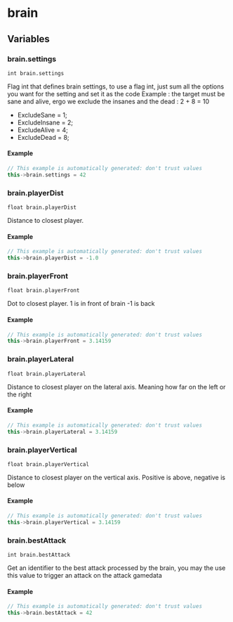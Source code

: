 # brain
## Variables
### **brain.settings**
`int brain.settings`

Flag int that defines brain settings, to use a flag int, just sum all the options you want for the setting and set it as the code
Example : the target must be sane and alive, ergo we exclude the insanes and the dead : 2 + 8 = 10
* ExcludeSane = 1;
* ExcludeInsane = 2;
* ExcludeAlive = 4;
* ExcludeDead = 8;


#### Example
``` cpp
// This example is automatically generated: don't trust values
this->brain.settings = 42
```
### **brain.playerDist**
`float brain.playerDist`

Distance to closest player.


#### Example
``` cpp
// This example is automatically generated: don't trust values
this->brain.playerDist = -1.0
```
### **brain.playerFront**
`float brain.playerFront`

Dot to closest player. 1 is in front of brain -1 is back


#### Example
``` cpp
// This example is automatically generated: don't trust values
this->brain.playerFront = 3.14159
```
### **brain.playerLateral**
`float brain.playerLateral`

Distance to closest player on the lateral axis. Meaning how far on the left or the right


#### Example
``` cpp
// This example is automatically generated: don't trust values
this->brain.playerLateral = 3.14159
```
### **brain.playerVertical**
`float brain.playerVertical`

Distance to closest player on the vertical axis. Positive is above, negative is below


#### Example
``` cpp
// This example is automatically generated: don't trust values
this->brain.playerVertical = 3.14159
```
### **brain.bestAttack**
`int brain.bestAttack`

Get an identifier to the best attack processed by the brain, you may the use this value to trigger an attack on the attack gamedata


#### Example
``` cpp
// This example is automatically generated: don't trust values
this->brain.bestAttack = 42
```

